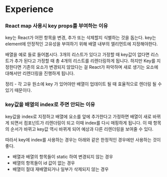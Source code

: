 # Experience

### React map 사용시 key props를 부여하는 이유

key는 React가 어떤 항목을 변경, 추가 또는 삭제할지 식별하는 것을 돕는다. key는 element에 안정적인 고유성을 부여하기 위해 배열 내부의 엘리먼트에 지정해야한다.

배열을 예로 들로 들어봅시다. 3개의 리스트가 있다고 가정할 때 key값이 없다면 리스트가 추가 된다고 가정할 때 총 4개의 리스트를 리렌더링하게 됩니다. 하지만 Key를 지정한다면 기존의 요소가 변경되지 않았다는 걸 React가 파악하며 새로 생기는 요소에 대해서만 리렌더링을 진행하게 됩니다.

정리 - 각 고유 원소에 key 가 있어야만 배열이 업데이트 될 때 효율적으로 렌더링 될 수 있기 때문이다.

### key값을 배열의 index로 주면 안되는 이유

key값을 index로 지정하고 배열에 요소를 앞에 추가한다고 가정하면 배열이 새로 바뀌게 되면서 컴포넌트가 리렌더링이 되고 이때 index를 다시 매핑하게 됩니다. 이 때 항목의 순서가 바뀌고 key값 역시 바뀌게 되어 예상과 다른 리렌더링을 보여줄 수 있다.

따라서 key에 index를 사용하는 경우는 아래와 같은 한정적인 경우에만 사용하는 것이 좋다.

- 배열과 배열의 항목들이 static 하여 변경되지 않는 경우
- 배열의 항목들이 id 값이 없는 경우
- 배열이 절대 재배열되거나 일부가 삭제되지 않는 경우
